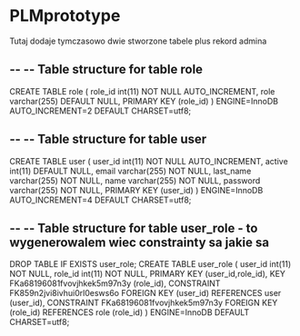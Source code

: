 # PLMprototype

Tutaj dodaje tymczasowo dwie stworzone tabele plus rekord admina 

--
-- Table structure for table role
--
CREATE TABLE role (
  role_id int(11) NOT NULL AUTO_INCREMENT,
  role varchar(255) DEFAULT NULL,
  PRIMARY KEY (role_id)
) ENGINE=InnoDB AUTO_INCREMENT=2 DEFAULT CHARSET=utf8;

--
-- Table structure for table user
--
CREATE TABLE user (
  user_id int(11) NOT NULL AUTO_INCREMENT,
  active int(11) DEFAULT NULL,
  email varchar(255) NOT NULL,
  last_name varchar(255) NOT NULL,
  name varchar(255) NOT NULL,
  password varchar(255) NOT NULL,
  PRIMARY KEY (user_id)
) ENGINE=InnoDB AUTO_INCREMENT=4 DEFAULT CHARSET=utf8;


--
-- Table structure for table user_role - to wygenerowalem wiec constrainty sa jakie sa 
--
DROP TABLE IF EXISTS user_role;
CREATE TABLE user_role (
  user_id int(11) NOT NULL,
  role_id int(11) NOT NULL,
  PRIMARY KEY (user_id,role_id),
  KEY FKa68196081fvovjhkek5m97n3y (role_id),
  CONSTRAINT FK859n2jvi8ivhui0rl0esws6o FOREIGN KEY (user_id) REFERENCES user (user_id),
  CONSTRAINT FKa68196081fvovjhkek5m97n3y FOREIGN KEY (role_id) REFERENCES role (role_id)
) ENGINE=InnoDB DEFAULT CHARSET=utf8;
